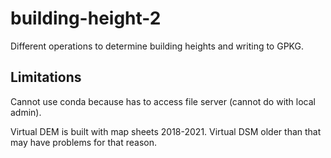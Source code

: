 # building-height-2

Different operations to determine building heights and writing to GPKG.

## Limitations
Cannot use conda because has to access file server (cannot do with local admin).

Virtual DEM is built with map sheets 2018-2021. Virtual DSM older than that may have problems for that reason.